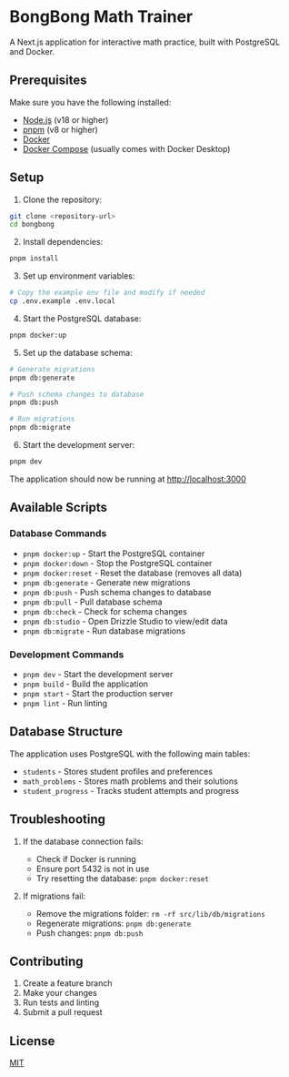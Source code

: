 # BongBong Math Trainer

A Next.js application for interactive math practice, built with PostgreSQL and Docker.

## Prerequisites

Make sure you have the following installed:
- [Node.js](https://nodejs.org/) (v18 or higher)
- [pnpm](https://pnpm.io/installation) (v8 or higher)
- [Docker](https://www.docker.com/get-started)
- [Docker Compose](https://docs.docker.com/compose/install/) (usually comes with Docker Desktop)

## Setup

1. Clone the repository:
```bash
git clone <repository-url>
cd bongbong
```

2. Install dependencies:
```bash
pnpm install
```

3. Set up environment variables:
```bash
# Copy the example env file and modify if needed
cp .env.example .env.local
```

4. Start the PostgreSQL database:
```bash
pnpm docker:up
```

5. Set up the database schema:
```bash
# Generate migrations
pnpm db:generate

# Push schema changes to database
pnpm db:push

# Run migrations
pnpm db:migrate
```

6. Start the development server:
```bash
pnpm dev
```

The application should now be running at [http://localhost:3000](http://localhost:3000)

## Available Scripts

### Database Commands
- `pnpm docker:up` - Start the PostgreSQL container
- `pnpm docker:down` - Stop the PostgreSQL container
- `pnpm docker:reset` - Reset the database (removes all data)
- `pnpm db:generate` - Generate new migrations
- `pnpm db:push` - Push schema changes to database
- `pnpm db:pull` - Pull database schema
- `pnpm db:check` - Check for schema changes
- `pnpm db:studio` - Open Drizzle Studio to view/edit data
- `pnpm db:migrate` - Run database migrations

### Development Commands
- `pnpm dev` - Start the development server
- `pnpm build` - Build the application
- `pnpm start` - Start the production server
- `pnpm lint` - Run linting

## Database Structure

The application uses PostgreSQL with the following main tables:
- `students` - Stores student profiles and preferences
- `math_problems` - Stores math problems and their solutions
- `student_progress` - Tracks student attempts and progress

## Troubleshooting

1. If the database connection fails:
   - Check if Docker is running
   - Ensure port 5432 is not in use
   - Try resetting the database: `pnpm docker:reset`

2. If migrations fail:
   - Remove the migrations folder: `rm -rf src/lib/db/migrations`
   - Regenerate migrations: `pnpm db:generate`
   - Push changes: `pnpm db:push`

## Contributing

1. Create a feature branch
2. Make your changes
3. Run tests and linting
4. Submit a pull request

## License

[MIT](LICENSE)
